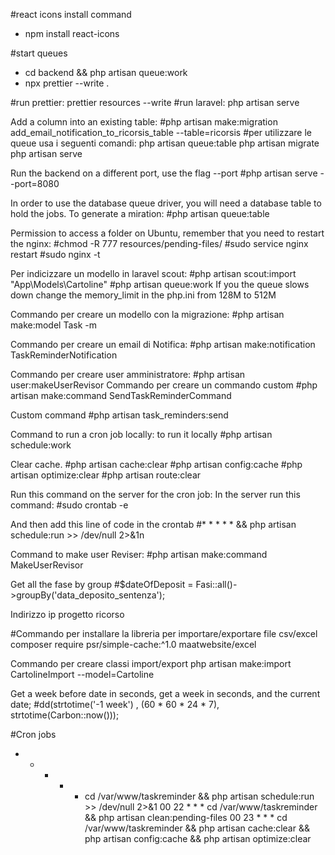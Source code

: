 #react icons install command
- npm install react-icons

#start queues
- cd backend && php artisan queue:work
- npx prettier --write .

#run prettier: prettier resources --write
#run laravel: php artisan serve

Add a column into an existing table:
#php artisan make:migration add_email_notification_to_ricorsis_table --table=ricorsis
#per utilizzare le queue usa i seguenti comandi:
php artisan queue:table
php artisan migrate
php artisan serve

Run the backend on a different port, use the flag --port
#php artisan serve --port=8080

In order to use the database queue driver, you will need a database table to hold the jobs. To generate a miration:
#php artisan queue:table

Permission to access a folder on Ubuntu, remember that you need to restart the nginx:
#chmod -R 777 resources/pending-files/
#sudo service nginx restart 
#sudo nginx -t

<!-- Quest'ultima migrazione è per i failed jobs -->
Per indicizzare un modello in laravel scout:
#php artisan scout:import "App\Models\Cartoline"
#php artisan queue:work
If you the queue slows down change the memory_limit in the php.ini from 128M to 512M

Commando per creare un modello con la migrazione:
#php artisan make:model Task -m

Commando per creare un email di Notifica:
#php artisan make:notification TaskReminderNotification

Commando per creare user amministratore:
#php artisan user:makeUserRevisor
Commando per creare un commando custom
#php artisan make:command SendTaskReminderCommand

Custom command
#php artisan task_reminders:send

Command to run a cron job locally:
to run it locally
#php artisan schedule:work

Clear cache.
#php artisan cache:clear 
#php artisan config:cache 
#php artisan optimize:clear 
#php artisan route:clear 

Run this command on the server for the cron job:
In the server run this command: 
#sudo crontab -e

And then add this line of code in the crontab
#\* \* \* \* \* && php artisan schedule:run >> /dev/null 2>&1n

Command to make user Reviser:
#php artisan make:command MakeUserRevisor

Get all the fase by group
#$dateOfDeposit = Fasi::all()->groupBy('data_deposito_sentenza'); 

Indirizzo ip progetto ricorso

#Commando per installare la libreria per importare/exportare file csv/excel
composer require psr/simple-cache:^1.0 maatwebsite/excel

Commando per creare classi import/export
php artisan make:import CartolineImport --model=Cartoline

Get a week before date in seconds, get a week in seconds, and the current date;
#dd(strtotime('-1 week') , (60 * 60 * 24 * 7), strtotime(Carbon::now()));

#Cron jobs
* * * * * cd /var/www/taskreminder && php artisan schedule:run >> /dev/null 2>&1
00 22 * * * cd /var/www/taskreminder && php artisan clean:pending-files
00 23 * * * cd /var/www/taskreminder && php artisan cache:clear && php artisan config:cache && php artisan optimize:clear
